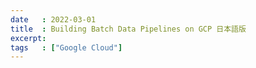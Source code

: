 ```yaml
---
date   : 2022-03-01
title  : Building Batch Data Pipelines on GCP 日本語版
excerpt:
tags   : ["Google Cloud"]
---
```

